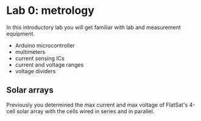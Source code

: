 # Lab 0: metrology

In this introductory lab you will get familiar with lab and measurement equipment. 

- Arduino microcontroller
- multimeters
- current sensing ICs
- current and voltage ranges
- voltage dividers



## Solar arrays

Previously you determined the max current and max voltage of FlatSat's 4-cell solar array with the cells wired in series and in parallel. 